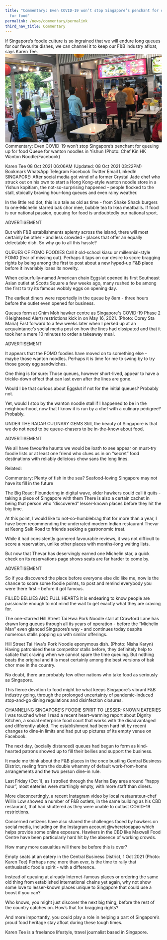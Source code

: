 ```yaml
---
title: "Commentary: Even COVID-19 won’t stop Singapore’s penchant for queuing up
  for food"
permalink: /news/commentary/permalink
third_nav_title: Commentary
---
```

If Singapore’s foodie culture is so ingrained that we will endure long queues for our favourite dishes, we can channel it to keep our F&B industry afloat, says Karen Tee.
![Alt text for image on Isomer site](/images/666666.jpg)
Commentary: Even COVID-19 won’t stop Singapore’s penchant for queuing up for food
Queue for wanton noodles in Yishun (Photo: Chef Kin HK Wanton Noodle/Facebook)


Karen Tee
08 Oct 2021 06:06AM
(Updated: 08 Oct 2021 03:22PM)
Bookmark
WhatsApp
Telegram
Facebook
Twitter
Email
LinkedIn
SINGAPORE: After social media got wind of a former Crystal Jade chef who struck out on his own to start a Hong Kong-style wanton noodle store in a Yishun kopitiam, the not-so-surprising happened – people flocked to the stall, stoically braving hour-long queues and even rainy weather.

In the little red dot, this is a tale as old as time - from Shake Shack burgers to one-Michelin starred bak chor mee, bubble tea to Ikea meatballs. If food is our national passion, queuing for food is undoubtedly our national sport.

ADVERTISEMENT

But with F&B establishments aplenty across the island, there will most certainly be other - and less crowded - places that offer an equally delectable dish. So why go to all this hassle?

QUEUES OF FOMO FOODIES
Call it old-school kiasu or millennial-style FOMO (fear of missing out). Perhaps it taps on our desire to score bragging rights by being among the first to post about a new hyped-up F&B place before it invariably loses its novelty.

When colourfully-named American chain Eggslut opened its first Southeast Asian outlet at Scotts Square a few weeks ago, many rushed to be among the first to try its famous wobbly eggs on opening day.

The earliest diners were reportedly in the queue by 8am - three hours before the outlet even opened for business.


Queues form at Ghim Moh hawker centre as Singapore's COVID-19 Phase 2 (Heightened Alert) restrictions kick in on May 16, 2021. (Photo: Corey Sta Maria)
Fast forward to a few weeks later when I perked up at an acquaintance’s social media post on how the lines had dissipated and that it took her a mere 10 minutes to order a takeaway meal.

ADVERTISEMENT

It appears that the FOMO foodies have moved on to something else - maybe those wanton noodles. Perhaps it is time for me to swing by to try those gooey egg sandwiches.

One thing is for sure: Those queues, however short-lived, appear to have a trickle-down effect that can last even after the lines are gone.

Would I be that curious about Eggslut if not for the initial queues? Probably not.

Yet, would I stop by the wanton noodle stall if I happened to be in the neighbourhood, now that I know it is run by a chef with a culinary pedigree? Probably.

UNDER THE RADAR CULINARY GEMS
Still, the beauty of Singapore is that we do not need to be queue-chasers to be in-the-know about food.

ADVERTISEMENT

We all have favourite haunts we would be loath to see appear on must-try foodie lists or at least one friend who clues us in on “secret” food destinations with reliably delicious chow sans the long lines.

Related:

Commentary: Plenty of fish in the sea? Seafood-loving Singapore may not have its fill in the future

The Big Read: Floundering in digital wave, older hawkers could call it quits - taking a piece of Singapore with them
There is also a certain cachet in being that person who “discovered” lesser-known places before they hit the big time.

At this point, I would like to not-so-humblebrag that for more than a year, I have been recommending the underrated modern Indian restaurant Thevar at Keong Saik Road to friends seeking a gastronomic treat.

While it had consistently garnered favourable reviews, it was not difficult to score a reservation, unlike other places with months-long waiting lists.

But now that Thevar has deservingly earned one Michelin star, a quick check on its reservations page shows seats are far harder to come by.

ADVERTISEMENT

So if you discovered the place before everyone else did like me, now is the chance to score some foodie points, to post and remind everybody you were there first – before it got famous.

FILLED BELLIES AND FULL HEARTS
It is endearing to know people are passionate enough to not mind the wait to get exactly what they are craving for.

The one-starred Hill Street Tai Hwa Pork Noodle stall at Crawford Lane has drawn long queues through all its years of operation - before the “Michelin Man” even glanced Singapore’s way - and continues today despite numerous stalls popping up with similar offerings.


Hill Street Tai Hwa's Pork Noodle eponymous dish. (Photo: Nisha Karyn)
Having patronised these competitor stalls before, they definitely help to satiate that craving when we cannot spare the time queuing. But nothing beats the original and it is most certainly among the best versions of bak chor mee in the country.

No doubt, there are probably few other nations who take food as seriously as Singapore.

This fierce devotion to food might be what keeps Singapore’s vibrant F&B industry going, through the prolonged uncertainty of pandemic-induced stop-and-go dining regulations and disinfection closures.

CHANNELING SINGAPORE’S FOODIE SPIRIT TO LESSER-KNOWN EATERIES
I was touched when I read a recent heart-warming report about Dignity Kitchen, a social enterprise food court that works with the disadvantaged and differently-abled. The establishment had been hard hit by recent changes to dine-in limits and had put up pictures of its empty venue on Facebook.

The next day, (socially distanced) queues had begun to form as kind-hearted patrons showed up to fill their bellies and support the business.


It made me think about the F&B places in the once bustling Central Business District, reeling from the double whammy of default work-from-home arrangements and the two person dine-in rule.

Last Friday (Oct 1), as I strolled through the Marina Bay area around “happy hour”, most eateries were startlingly empty, with more staff than diners.

More disconcertingly, a recent Instagram video by local restaurateur-chef Willin Low showed a number of F&B outlets, in the same building as his CBD restaurant, that had shuttered as they were unable to outlast COVID-19 restrictions.

Concerned netizens have also shared the challenges faced by hawkers on social media, including on the Instagram account @wheretodapao which helps provide some online exposure. Hawkers in the CBD like Maxwell Food Centre have been particularly hard hit by the absence of working crowds.

How many more casualties will there be before this is over?


Empty seats at an eatery in the Central Business District, 1 Oct 2021 (Photo: Karen Tee)
Perhaps now, more than ever, is the time to rally that enthusiastic foodie spirit - with a difference.

Instead of queuing at already Internet-famous places or ordering the same old thing from established international chains yet again, why not show some love to lesser-known places unique to Singapore that could use a boost if you can?

Who knows, you might just discover the next big thing, before the rest of the country catches on. How’s that for bragging rights?

And more importantly, you could play a role in helping a part of Singapore’s proud food heritage stay afloat during these tough times.

Karen Tee is a freelance lifestyle, travel journalist based in Singapore.